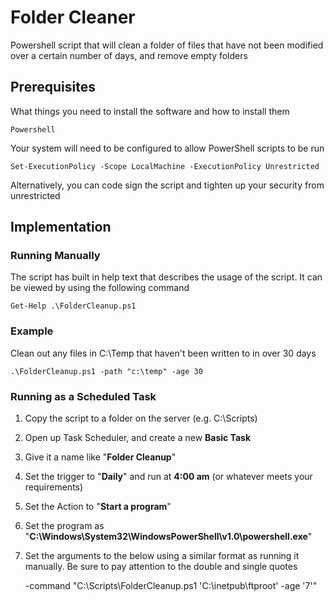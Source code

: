 # Folder Cleaner
Powershell script that will clean a folder of files that have not been modified over a certain number of days, and remove empty folders

## Prerequisites
What things you need to install the software and how to install them
```
Powershell
```
Your system will need to be configured to allow PowerShell scripts to be run

    Set-ExecutionPolicy -Scope LocalMachine -ExecutionPolicy Unrestricted
Alternatively, you can code sign the script and tighten up your security from unrestricted

## Implementation

### Running Manually
The script has built in help text that describes the usage of the script. It can be viewed by using the following command

	Get-Help .\FolderCleanup.ps1

### Example
Clean out any files in C:\Temp that haven't been written to in over 30 days

	.\FolderCleanup.ps1 -path "c:\temp" -age 30

### Running as a Scheduled Task

 1. Copy the script to a folder on the server (e.g. C:\Scripts)
 2. Open up Task Scheduler, and create a new **Basic Task**
 3. Give it a name like "**Folder Cleanup**"
 4. Set the trigger to "**Daily**" and run at **4:00 am** (or whatever meets your requirements)
 5. Set the Action to "**Start a program**"
 6. Set the program as "**C:\Windows\System32\WindowsPowerShell\v1.0\powershell.exe**"
 7. Set the arguments to the below using a similar format as running it manually. Be sure to pay attention to the double and single quotes

    -command "C:\Scripts\FolderCleanup.ps1 'C:\inetpub\ftproot' -age '7'"
